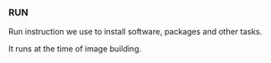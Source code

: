 ### RUN

Run instruction we use to install software, packages and other tasks.

It runs at the time of image building.